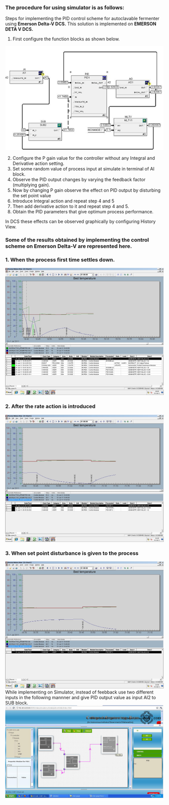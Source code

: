 ### The procedure for using simulator is as follows:
Steps for implementing the PID control scheme for autoclavable fermenter using **Emerson Delta-V DCS.**
This solution is implemented on **EMERSON DETA V DCS.**
1. First configure the function blocks as shown below.
<center><img src="images/pro1.png" title="" /></center>

2. Configure the P gain value for the controller without any Integral and Derivative action setting.
3. Set some random value of process input at simulate in terminal of AI block.
4. Observe the PID output changes by varying the feedback factor (multiplying gain).
5. Now by changing P gain observe the effect on PID output by disturbing the set point value
6. Introduce Integral action and repeat step 4 and 5
7. Then add derivative action to it and repeat step 4 and 5.
8. Obtain the PID parameters that give optimum process performance.

In DCS these effects can be observed graphically by configuring History View.

### **Some of the results obtained by implementing the control scheme on Emerson Delta-V are represented here.**

### **1. When the process first time settles down.**
<center><img src="images/pro2.png" title="" /></center>

### **2. After the rate action is introduced**
<center><img src="images/pro3.png" title="" /></center>

### **3. When set point disturbance is given to the process**

<center><img src="images/pro4.png" title="" /></center>
While implementing on Simulator, instead of feebback use two different inputs in the following mannner and give PID output value as input AI2 to SUB block.
<center><img src="images/pro5.png" title="" /></center>

